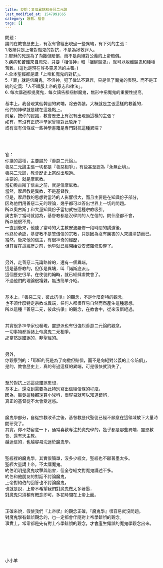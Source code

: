 ```yaml
---
title: 發問：某個異端和善惡二元論
last_modified_at: 1547991665
category: 護教、福音
tags: []
---
```


<p>問題：<br/>請問在教會歷史上，有沒有曾經出現過一些異端，有下列的主張： <br/>1.救贖只是上帝對魔鬼的對抗，不是為拯救罪人。 <br/>2.耶穌的死是為了向撒但賠償，而不是向絕對公義的上帝賠償。 <br/>3.疾病和苦難來自魔鬼，只要「相信神」和「捆綁魔鬼」，就可以脫離魔鬼和種種苦難。(這也是現在許多靈恩派的主張。)<br/>4.全本聖經都是講「上帝和魔鬼的對抗」。 <br/>5.「罪」就是信魔鬼，不信神，犯了律法不算罪，只是信了魔鬼的表現。而不是正統的定義:「人不順服上帝的意志和律法」。<br/>6. 每次講道都提魔鬼，每次禱告都捆綁魔鬼，無形中把魔鬼的重要性提高。<br/><!--more--> <br/>基本上，我發現某個韓國的異端，除去偽裝，大概就是主張這樣的教義的，<br/>他們的神學就是建在這幾點上。<br/>前輩，按你的認識，教會歷史上有沒有出現過這樣的主張？<br/>如有，有沒有正統神學家曾經對此駁斥？<br/>或有沒有信條或一些神學書籍是專門對抗這種異端？<br/><br/><br/><br/><br/>答：<br/>你講的這種，主要屬於『善惡二元論』。<br/>善惡二元論主張一切都是『善惡相爭』，有些甚至認為『永無止境』。<br/>善惡二元論，教會歷史上當然出現過。<br/>主要的，就是摩尼教。<br/>當初奧古斯丁信主之前，就是信摩尼教。<br/>當然，摩尼教是異教，不是基督教。<br/>但是，摩尼教的思想對當時的人影響很大，而且主要是在知識份子部分，<br/>因為他們用善惡二元的理論，幾乎都可以答出世界上一切的問題。<br/>所以奧古斯丁和大量知識份子當初就被這種宗教吸引。<br/>奧古斯丁當時就認為，基督教都是沒學問的人在信的，問什麼都不會，<br/>所以他很不屑。<br/>一直到後來，他聽了當時的大主教安波羅修一段時間的講道後，<br/>他終於承認，基督教不是笨蛋信的宗教，只是因為沒有厲害的人來講清楚而已。<br/>當然，後來他的信主，有很神奇的經歷，<br/>但其實在這經歷之前，他早就已經開始受安波羅修影響了。<br/> <br/><br/>另外，走善惡二元論路線的，還有一個異端，<br/>這是基督教的，但卻是異端，叫『諾斯底派』。<br/>這個歷史很早，在使徒約翰時，就已經肆虐教會了。<br/>不過他們的理論很複雜，無法簡單介紹。<br/><br/> <br/>基本上，『善惡二元，彼此抗爭』的觀念，不是什麼奇特的觀念，<br/>也不須什麼特定宗教或異端，任何人都很容易自然而然產生這種思想。<br/>所以這種『善惡二元，彼此抗爭』的觀念，在教會中，從來沒斷絕過。<br/> <br/><br/>其實很多神學家也發現，靈恩派也有很強烈善惡二元論的觀念，<br/>一切事物都訴諸上帝魔鬼二元相爭，<br/>那當然是錯誤的、非聖經的。<br/> <br/><br/>另外，<br/>你觀察到的：「耶穌的死是為了向撒但賠償，而不是向絕對公義的上帝賠償」，<br/>是的，教會歷史上，真的有過這樣的異端，可是很快就消失了。<br/><br/> <br/>至於對抗上述這些錯誤思想，<br/>基本上，還沒到需要為此特別寫出信經信條的程度。<br/>因為，畢竟這種都還算小兒科，很容易就可以知道錯誤，<br/>真正的基督徒不太會受迷惑。<br/> <br/><br/>魔鬼學部分，自從宗教改革之後，基督教歷代聖徒已經不願意在這領域放下大量時間研究了。<br/>其實，你不妨留意一下，通常喜歡專注於魔鬼學的，幾乎都是那些異端、靈恩教會、還有天主教。<br/>越迷信的，也越容易沈迷於魔鬼學。<br/> <br/><br/>聖經裡的魔鬼學，其實很簡單，沒多少經文，聖經也不願著墨太多。<br/>聖經大量講上帝，不太講魔鬼。<br/>約伯明明是魔鬼攻擊與陷害，但全卷經文對魔鬼講述不多。<br/>約伯和他朋友的對話不討論魔鬼，<br/>上帝對約伯的回答也不討論魔鬼，<br/>也就是說，上帝不希望我們對魔鬼做太多著墨，<br/>對魔鬼只須稍有概念即可，多花時間在上帝上面。<br/><br/><br/>正確來說，假使我們『上帝學』的觀念正確，『魔鬼學』很容易就沒問題。<br/>對魔鬼學有錯誤觀念的，也一定都會伴隨對上帝學錯誤的觀念。<br/>事實上，常常都是先有對上帝學錯誤的觀念，才會產生錯誤的魔鬼學觀念出來。<br/><br/><br/><br/><br/><br/><br/>小小羊<br/><br/><br/><br/>
</p>